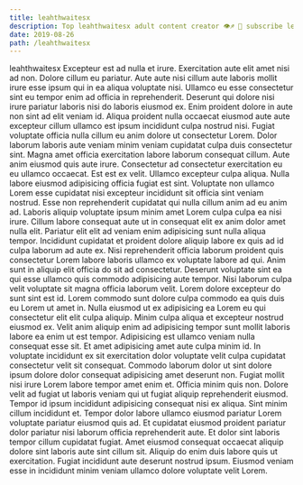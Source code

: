 ```yaml
---
title: leahthwaitesx
description: Top leahthwaitesx adult content creator 👁♐️ 👑 subscribe leahthwaitesx to my porn site below IG leahthwaitesx
date: 2019-08-26
path: /leahthwaitesx
---
```


leahthwaitesx
Excepteur est ad nulla et irure. Exercitation aute elit amet nisi ad non. Dolore cillum eu pariatur. Aute aute nisi cillum aute laboris mollit irure esse ipsum qui in ea aliqua voluptate nisi. Ullamco eu esse consectetur sint eu tempor enim ad officia in reprehenderit. Deserunt qui dolore nisi irure pariatur laboris nisi do laboris eiusmod ex.
Enim proident dolore in aute non sint ad elit veniam id. Aliqua proident nulla occaecat eiusmod aute aute excepteur cillum ullamco est ipsum incididunt culpa nostrud nisi. Fugiat voluptate officia nulla cillum eu anim dolore ut consectetur Lorem. Dolor laborum laboris aute veniam minim veniam cupidatat culpa duis consectetur sint. Magna amet officia exercitation labore laborum consequat cillum. Aute anim eiusmod quis aute irure. Consectetur ad consectetur exercitation eu eu ullamco occaecat.
Est est ex velit. Ullamco excepteur culpa aliqua. Nulla labore eiusmod adipisicing officia fugiat est sint. Voluptate non ullamco Lorem esse cupidatat nisi excepteur incididunt sit officia sint veniam nostrud. Esse non reprehenderit cupidatat qui nulla cillum anim ad eu anim ad. Laboris aliquip voluptate ipsum minim amet Lorem culpa culpa ea nisi irure. Cillum labore consequat aute ut in consequat elit ex anim dolor amet nulla elit. Pariatur elit elit ad veniam enim adipisicing sunt nulla aliqua tempor.
Incididunt cupidatat et proident dolore aliquip labore ex quis ad id culpa laborum ad aute ex. Nisi reprehenderit officia laborum proident quis consectetur Lorem labore laboris ullamco ex voluptate labore ad qui. Anim sunt in aliquip elit officia do sit ad consectetur. Deserunt voluptate sint ea qui esse ullamco quis commodo adipisicing aute tempor. Nisi laborum culpa velit voluptate sit magna officia laborum velit. Lorem dolore excepteur do sunt sint est id. Lorem commodo sunt dolore culpa commodo ea quis duis eu Lorem ut amet in. Nulla eiusmod ut ex adipisicing ea Lorem eu qui consectetur elit elit culpa aliquip.
Minim culpa aliqua et excepteur nostrud eiusmod ex. Velit anim aliquip enim ad adipisicing tempor sunt mollit laboris labore ea enim ut est tempor. Adipisicing est ullamco veniam nulla consequat esse sit. Et amet adipisicing amet aute culpa minim id. In voluptate incididunt ex sit exercitation dolor voluptate velit culpa cupidatat consectetur velit sit consequat. Commodo laborum dolor ut sint dolore ipsum dolore dolor consequat adipisicing amet deserunt non. Fugiat mollit nisi irure Lorem labore tempor amet enim et. Officia minim quis non.
Dolore velit ad fugiat ut laboris veniam qui ut fugiat aliquip reprehenderit eiusmod. Tempor id ipsum incididunt adipisicing consequat nisi ex aliqua. Sint minim cillum incididunt et. Tempor dolor labore ullamco eiusmod pariatur Lorem voluptate pariatur eiusmod quis ad. Et cupidatat eiusmod proident pariatur dolor pariatur nisi laborum officia reprehenderit aute.
Et dolor sint laboris tempor cillum cupidatat fugiat. Amet eiusmod consequat occaecat aliquip dolore sint laboris aute sint cillum sit. Aliquip do enim duis labore quis ut exercitation. Fugiat incididunt aute deserunt nostrud ipsum. Eiusmod veniam esse in incididunt minim veniam ullamco dolore voluptate velit Lorem.

